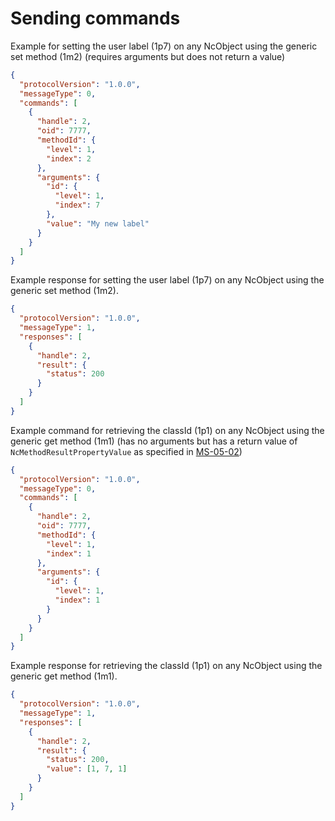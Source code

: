 # Sending commands

Example for setting the user label (1p7) on any NcObject using the generic set method (1m2) (requires arguments but does not return a value)

```json
{
  "protocolVersion": "1.0.0",
  "messageType": 0,
  "commands": [
    {
      "handle": 2,
      "oid": 7777,
      "methodId": {
        "level": 1,
        "index": 2
      },
      "arguments": {
        "id": {
          "level": 1,
          "index": 7
        },
        "value": "My new label"
      }
    }
  ]
}
```

Example response for setting the user label (1p7) on any NcObject using the generic set method (1m2).

```json
{
  "protocolVersion": "1.0.0",
  "messageType": 1,
  "responses": [
    {
      "handle": 2,
      "result": {
        "status": 200
      }
    }
  ]
}
```

Example command for retrieving the classId (1p1) on any NcObject using the generic get method (1m1) (has no arguments but has a return value of `NcMethodResultPropertyValue` as specified in [MS-05-02](https://specs.amwa.tv/ms-05-02))

```json
{
  "protocolVersion": "1.0.0",
  "messageType": 0,
  "commands": [
    {
      "handle": 2,
      "oid": 7777,
      "methodId": {
        "level": 1,
        "index": 1
      },
      "arguments": {
        "id": {
          "level": 1,
          "index": 1
        }
      }
    }
  ]
}
```

Example response for retrieving the classId (1p1) on any NcObject using the generic get method (1m1).

```json
{
  "protocolVersion": "1.0.0",
  "messageType": 1,
  "responses": [
    {
      "handle": 2,
      "result": {
        "status": 200,
        "value": [1, 7, 1]
      }
    }
  ]
}
```
